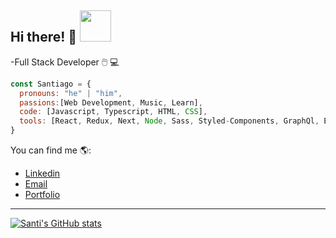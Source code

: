 ## Hi there! 👋 <img src="https://img2.freepng.es/20200217/gjg/transparent-cartoon-sitting-gesture-grow-with-freakpixels5e61bd7bc2d6b7.6497861715834638037981.jpg" width="50">

-Full Stack Developer 🖱️ 💻
 

```js
const Santiago = {
  pronouns: "he" | "him",
  passions:[Web Development, Music, Learn],
  code: [Javascript, Typescript, HTML, CSS],
  tools: [React, Redux, Next, Node, Sass, Styled-Components, GraphQl, Express, Apollo, Sequelize, Postgres],
}

```

You can find me 🌎:

- [Linkedin](https://www.linkedin.com/in/santiago-julian-rosales-peiretti-814728196/)
- [Email](santiagorosales1@outlook.com)
- [Portfolio](https://portfolio-i4mv33m19-santiago1934.vercel.app/)

---



[![Santi's GitHub stats](https://github-readme-stats.vercel.app/api?username=santiago1934&count_private=true)](https://github.com/anuraghazra/github-readme-stats)




